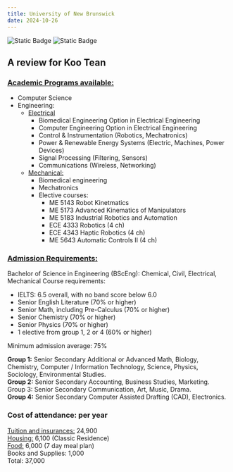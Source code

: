 ```yaml
---
title: University of New Brunswick
date: 2024-10-26
---
```

![Static Badge](https://img.shields.io/badge/0ld-Camel-blue?link=https%3A%2F%2F0ldcamel.github.io%2Fblog) ![Static Badge](https://img.shields.io/badge/Camel-brightgreen?style=flat&logo=ocaml&logoColor=black&logoSize=auto&label=0ld&labelColor=abcdef&color=fedcba&cacheSeconds=3600&link=https%3A%2F%2F0ldcamel.github.io)  

## A review for Koo Tean  

### [Academic Programs available:](https://www.unb.ca/academics/programs/index.html)
- Computer Science
- Engineering:
  - [Electrical](https://www.unb.ca/fredericton/engineering/depts/ece/undergrad.html)
    - Biomedical Engineering Option in Electrical Engineering
    - Computer Engineering Option in Electrical Engineering
    - Control & Instrumentation (Robotics, Mechatronics)
    - Power & Renewable Energy Systems (Electric, Machines, Power Devices)
    - Signal Processing (Filtering, Sensors)
    - Communications (Wireless, Networking)
  - [Mechanical:](https://www.unb.ca/fredericton/engineering/depts/mechanical/undergrad.html)
    - Biomedical engineering
    - Mechatronics
    - Elective courses:
      - ME 5143 Robot Kinetmatics
      - ME 5173 Advanced Kinematics of Manipulators
      - ME 5183 Industrial Robotics and Automation
      - ECE 4333 Robotics (4 ch)
      - ECE 4343 Haptic Robotics (4 ch)
      - ME 5643 Automatic Controls II (4 ch)

### [Admission Requirements:](https://www.unb.ca/international/admission/program.html)
Bachelor of Science in Engineering (BScEng): Chemical, Civil, Electrical, Mechanical Course requirements:
 - IELTS: 6.5 overall, with no band score below 6.0
 - Senior English Literature (70% or higher)
 - Senior Math, including Pre-Calculus (70% or higher)
 - Senior Chemistry (70% or higher)
 - Senior Physics (70% or higher)
 - 1 elective from group 1, 2 or 4 (60% or higher)  

Minimum admission average: 75%  

**Group 1:** Senior Secondary Additional or Advanced Math, Biology, Chemistry, Computer / Information Technology,  Science, Physics, Sociology, Environmental Studies.  
**Group 2:** Senior Secondary Accounting, Business Studies, Marketing.  
Group 3: Senior Secondary Communication, Art, Music, Drama.  
**Group 4:** Senior Secondary Computer Assisted Drafting (CAD), Electronics.

### Cost of attendance: per year
[Tuition and insurances:](https://shorturl.at/nHRIU)  24,900   
[Housing:](https://www.unb.ca/fredericton/residence/fees/) 6,100 (Classic Residence)  
[Food:](https://www.unb.ca/fredericton/residence/fees/) 6,000 (7 day meal plan)   
Books and Supplies: 1,000  
Total: 37,000
